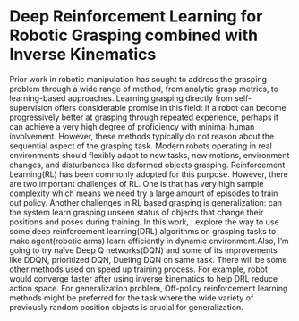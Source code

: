# Deep Reinforcement Learning for Robotic Grasping combined with Inverse Kinematics
Prior work in robotic manipulation has sought to address the grasping problem through a wide range of method, from analytic grasp metrics, to learning-based approaches. Learning grasping directly from self-supervision offers considerable promise in this field: if a robot can become progressively better at grasping through repeated experience, perhaps it can achieve a very high degree of proficiency with minimal human involvement. However, these methods typically do not reason about the sequential aspect of the grasping task. Modern robots operating in real environments should flexibly adapt to new tasks, new motions, environment changes, and disturbances like deformed objects grasping. Reinforcement Learning(RL) has been commonly adopted for this purpose.
However, there are two important challenges of RL. One is that has very high sample complexity which means we need try a large amount of episodes to train out policy. Another challenges in RL based grasping is generalization: can the system learn grasping unseen status of objects that change their positions and poses during training. In this work, I explore the way to use some deep reinforcement learning(DRL) algorithms on grasping tasks to make agent(robotic arms) learn efficiently in dynamic environment.Also, I’m going to try naïve Deep Q networks(DQN) and some of its improvements like DDQN, prioritized DQN, Dueling DQN on same task. There will be some other methods used on speed up training process. For example, robot would converge faster after using inverse kinematics to help DRL reduce action space. For generalization problem, Off-policy reinforcement learning methods might be preferred for the task where the wide variety of previously random position objects is crucial for generalization.
